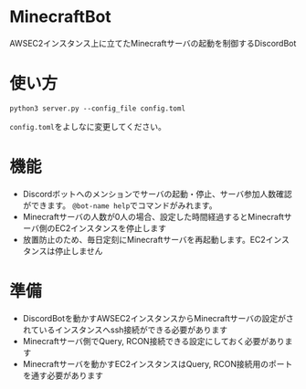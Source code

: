# MinecraftBot
AWSEC2インスタンス上に立てたMinecraftサーバの起動を制御するDiscordBot

# 使い方
```
python3 server.py --config_file config.toml
```
`config.toml`をよしなに変更してください。

# 機能
* Discordボットへのメンションでサーバの起動・停止、サーバ参加人数確認ができます。 `@bot-name help`でコマンドがみれます。
* Minecraftサーバの人数が0人の場合、設定した時間経過するとMinecraftサーバ側のEC2インスタンスを停止します
* 放置防止のため、毎日定刻にMinecraftサーバを再起動します。EC2インスタンスは停止しません

# 準備
* DiscordBotを動かすAWSEC2インスタンスからMinecraftサーバの設定がされているインスタンスへssh接続ができる必要があります
* Minecraftサーバ側でQuery, RCON接続できる設定にしておく必要があります
* Minecraftサーバを動かすEC2インスタンスはQuery, RCON接続用のポートを通す必要があります
